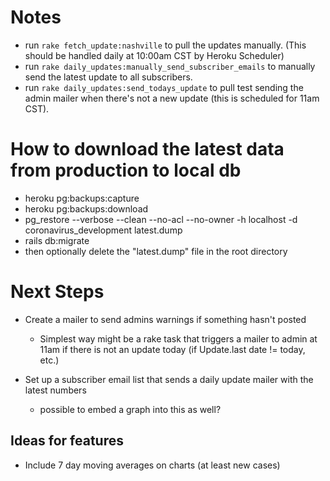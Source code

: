 # Notes
* run `rake fetch_update:nashville` to pull the updates manually. (This should be handled daily at 10:00am CST by Heroku Scheduler)
* run `rake daily_updates:manually_send_subscriber_emails` to manually send the latest update to all subscribers.
* run `rake daily_updates:send_todays_update` to pull test sending the admin mailer when there's not a new update (this is scheduled for 11am CST).

# How to download the latest data from production to local db
* heroku pg:backups:capture
* heroku pg:backups:download
* pg_restore --verbose --clean --no-acl --no-owner -h localhost -d coronavirus_development latest.dump
* rails db:migrate
* then optionally delete the "latest.dump" file in the root directory

# Next Steps
* Create a mailer to send admins warnings if something hasn't posted
  - Simplest way might be a rake task that triggers a mailer to admin at 11am if there is not an update today (if Update.last date != today, etc.)

* Set up a subscriber email list that sends a daily update mailer with the latest numbers
  - possible to embed a graph into this as well?

## Ideas for features
* Include 7 day moving averages on charts (at least new cases)

